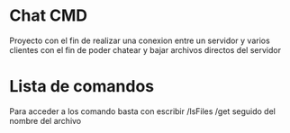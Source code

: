 # Chat CMD
Proyecto con el fin de realizar una conexion entre un servidor y varios clientes con el fin de 
poder chatear y bajar archivos directos del servidor

# Lista de comandos
Para acceder a los comando basta con escribir
/lsFiles
/get seguido del nombre del archivo
